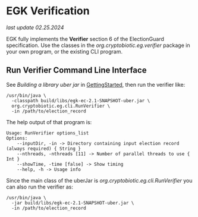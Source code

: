 # EGK Verification

_last update 02.25.2024_

EGK fully implements the **Verifier** section 6 of the ElectionGuard specification.
Use the classes in the _org.cryptobiotic.eg.verifier_ package in your own program, 
or the existing CLI program.

## Run Verifier Command Line Interface

See _Building a library uber jar_ in [GettingStarted](GettingStarted.md), then run the verifier like:

```
/usr/bin/java \
  -classpath build/libs/egk-ec-2.1-SNAPSHOT-uber.jar \
  org.cryptobiotic.eg.cli.RunVerifier \
  -in /path/to/election_record
```

The help output of that program is:

```` 
Usage: RunVerifier options_list
Options: 
    --inputDir, -in -> Directory containing input election record (always required) { String }
    --nthreads, -nthreads [11] -> Number of parallel threads to use { Int }
    --showTime, -time [false] -> Show timing 
    --help, -h -> Usage info
````

Since the main class of the uberJar is _org.cryptobiotic.eg.cli.RunVerifier_ you can also run the verifier as:

```
/usr/bin/java \
  -jar build/libs/egk-ec-2.1-SNAPSHOT-uber.jar \
  -in /path/to/election_record
```